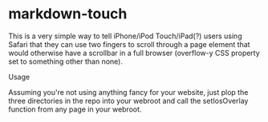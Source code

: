 markdown-touch
==============

This is a very simple way to tell iPhone/iPod Touch/iPad(?) users using Safari that they can use two fingers to scroll through a page element that would otherwise have a scrollbar in a full browser (overflow-y CSS property set to something other than none).

Usage

Assuming you're not using anything fancy for your website, just plop the three directories in the repo into your webroot and call the setIosOverlay function from any page in your webroot.
